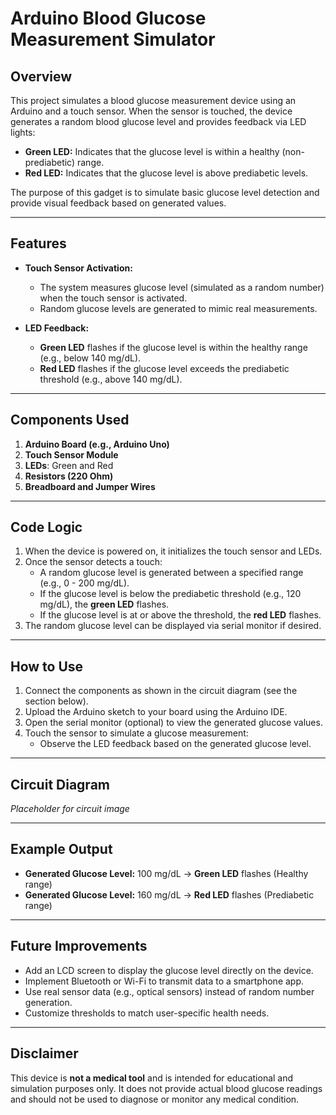 # Arduino Blood Glucose Measurement Simulator

## Overview  
This project simulates a blood glucose measurement device using an Arduino and a touch sensor. When the sensor is touched, the device generates a random blood glucose level and provides feedback via LED lights:  

- **Green LED:** Indicates that the glucose level is within a healthy (non-prediabetic) range.  
- **Red LED:** Indicates that the glucose level is above prediabetic levels.  

The purpose of this gadget is to simulate basic glucose level detection and provide visual feedback based on generated values.

---

## Features  
- **Touch Sensor Activation:**  
  - The system measures glucose level (simulated as a random number) when the touch sensor is activated.  
  - Random glucose levels are generated to mimic real measurements.
  
- **LED Feedback:**  
  - **Green LED** flashes if the glucose level is within the healthy range (e.g., below 140 mg/dL).  
  - **Red LED** flashes if the glucose level exceeds the prediabetic threshold (e.g., above 140 mg/dL).

---

## Components Used  
1. **Arduino Board (e.g., Arduino Uno)**  
2. **Touch Sensor Module**  
3. **LEDs**: Green and Red  
4. **Resistors (220 Ohm)**  
5. **Breadboard and Jumper Wires**  

---

## Code Logic  
1. When the device is powered on, it initializes the touch sensor and LEDs.  
2. Once the sensor detects a touch:  
   - A random glucose level is generated between a specified range (e.g., 0 - 200 mg/dL).  
   - If the glucose level is below the prediabetic threshold (e.g., 120 mg/dL), the **green LED** flashes.  
   - If the glucose level is at or above the threshold, the **red LED** flashes.  
3. The random glucose level can be displayed via serial monitor if desired.  

---

## How to Use  
1. Connect the components as shown in the circuit diagram (see the section below).  
2. Upload the Arduino sketch to your board using the Arduino IDE.  
3. Open the serial monitor (optional) to view the generated glucose values.  
4. Touch the sensor to simulate a glucose measurement:  
   - Observe the LED feedback based on the generated glucose level.  

---

## Circuit Diagram  
*Placeholder for circuit image*

---

## Example Output  
- **Generated Glucose Level:** 100 mg/dL → **Green LED** flashes (Healthy range)  
- **Generated Glucose Level:** 160 mg/dL → **Red LED** flashes (Prediabetic range)

---

## Future Improvements  
- Add an LCD screen to display the glucose level directly on the device.  
- Implement Bluetooth or Wi-Fi to transmit data to a smartphone app.  
- Use real sensor data (e.g., optical sensors) instead of random number generation.  
- Customize thresholds to match user-specific health needs.  

---

## Disclaimer  
This device is **not a medical tool** and is intended for educational and simulation purposes only. It does not provide actual blood glucose readings and should not be used to diagnose or monitor any medical condition.  
